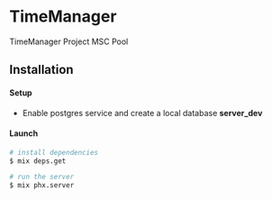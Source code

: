 # TimeManager
TimeManager Project MSC Pool


## Installation

#### Setup

- Enable postgres service and create a local database **server_dev**

#### Launch

```sh
# install dependencies
$ mix deps.get

# run the server
$ mix phx.server
```